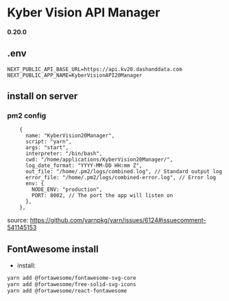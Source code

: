 # Kyber Vision API Manager

#### 0.20.0

## .env

```
NEXT_PUBLIC_API_BASE_URL=https://api.kv20.dashanddata.com
NEXT_PUBLIC_APP_NAME=KyberVisionAPI20Manager
```

## install on server

### pm2 config

```
    {
      name: "KyberVision20Manager",
      script: "yarn",
      args: "start",
      interpreter: "/bin/bash",
      cwd: "/home/applications/KyberVision20Manager/",
      log_date_format: "YYYY-MM-DD HH:mm Z",
      out_file: "/home/.pm2/logs/combined.log", // Standard output log
      error_file: "/home/.pm2/logs/combined-error.log", // Error log
      env: {
        NODE_ENV: "production",
        PORT: 8002, // The port the app will listen on
      },
    },
```

source: https://github.com/yarnpkg/yarn/issues/6124#issuecomment-541145153

## FontAwesome install

- install:

```bash
yarn add @fortawesome/fontawesome-svg-core
yarn add @fortawesome/free-solid-svg-icons
yarn add @fortawesome/react-fontawesome
```
